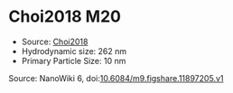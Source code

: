 <a name="material" />

# Choi2018 M20
<script type="application/ld+json">
  {
    "@context": "https://schema.org/",
    "@type": "ChemicalSubstance",
    "@id": "https://egonw.github.io/nanowiki/nanowiki531.html#material",
    "http://purl.org/dc/terms/conformsTo":
      {
        "@type": "CreativeWork",
        "@id": "https://bioschemas.org/profiles/ChemicalSubstance/0.4-RELEASE/"
      },
    "identfier": "531",
    "name": "Choi2018 M20",
    "url": "https://egonw.github.io/nanowiki/nanowiki531.html#material",
    "sameAs": "http://127.0.0.1/mediawiki/index.php/Special:URIResolver/Choi2018_M20"
  }
</script>


* Source: [Choi2018](articleChoi2018.md)
* Hydrodynamic size: 262 nm
* Primary Particle Size: 10 nm


Source: NanoWiki 6, doi:[10.6084/m9.figshare.11897205.v1](https://doi.org/10.6084/m9.figshare.11897205.v1)
